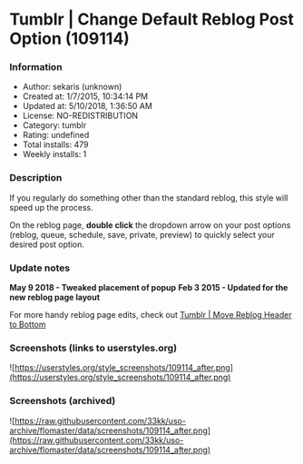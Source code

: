 # Tumblr | Change Default Reblog Post Option (109114)

### Information
- Author: sekaris (unknown)
- Created at: 1/7/2015, 10:34:14 PM
- Updated at: 5/10/2018, 1:36:50 AM
- License: NO-REDISTRIBUTION
- Category: tumblr
- Rating: undefined
- Total installs: 479
- Weekly installs: 1


### Description
If you regularly do something other than the standard reblog, this style will speed up the process. 

On the reblog page, <b>double click</b> the dropdown arrow on your post options (reblog, queue, schedule, save, private, preview) to quickly select your desired post option.

### Update notes
<b> May 9 2018 - Tweaked placement of popup</b>
<b> Feb 3 2015 - Updated for the new reblog page layout</b>

For more handy reblog page edits, check out <a href="https://userstyles.org/styles/108807/tumblr-move-reblog-header-to-bottom">Tumblr | Move Reblog Header to Bottom</a>

### Screenshots (links to userstyles.org)
![https://userstyles.org/style_screenshots/109114_after.png](https://userstyles.org/style_screenshots/109114_after.png)


### Screenshots (archived)
![https://raw.githubusercontent.com/33kk/uso-archive/flomaster/data/screenshots/109114_after.png](https://raw.githubusercontent.com/33kk/uso-archive/flomaster/data/screenshots/109114_after.png)
